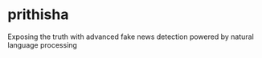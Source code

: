 # prithisha
Exposing the truth with advanced fake news detection powered by natural language processing
